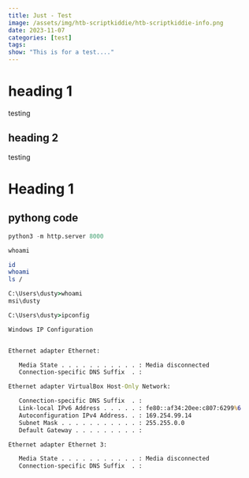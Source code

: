 ```yaml
---                                                                                                                                  
title: Just - Test                                                                                                          
image: /assets/img/htb-scriptkiddie/htb-scriptkiddie-info.png                                                                        
date: 2023-11-07                                                                                                                  
categories: [test]                                                                                                               
tags:     
show: "This is for a test...."
---
```


# heading 1
testing
## heading 2
testing
# Heading 1
## pythong code

```python
python3 -m http.server 8000
```

```java
whoami
```


```bash
id
whoami
ls /

```

```cmd
C:\Users\dusty>whoami
msi\dusty

C:\Users\dusty>ipconfig

Windows IP Configuration


Ethernet adapter Ethernet:

   Media State . . . . . . . . . . . : Media disconnected
   Connection-specific DNS Suffix  . :

Ethernet adapter VirtualBox Host-Only Network:

   Connection-specific DNS Suffix  . :
   Link-local IPv6 Address . . . . . : fe80::af34:20ee:c807:6299%6
   Autoconfiguration IPv4 Address. . : 169.254.99.14
   Subnet Mask . . . . . . . . . . . : 255.255.0.0
   Default Gateway . . . . . . . . . :

Ethernet adapter Ethernet 3:

   Media State . . . . . . . . . . . : Media disconnected
   Connection-specific DNS Suffix  . :
```
